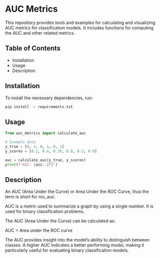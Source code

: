 # AUC Metrics

This repository provides tools and examples for calculating and visualizing AUC metrics for classification models. It includes functions for computing the AUC and other related metrics.

## Table of Contents

- Installation
- Usage
- Description

## Installation

To install the necessary dependencies, run:

```bash
pip install -r requirements.txt
```
## Usage

```python
from auc_metrics import calculate_auc

# Example data
y_true = [0, 1, 0, 1, 0, 1]
y_scores = [0.1, 0.4, 0.35, 0.8, 0.2, 0.9]

auc = calculate_auc(y_true, y_scores)
print(f"AUC: {auc:.2f}")
```

## Description

An AUC (Area Under the Curve) or Area Under the ROC Curve, thus the term is short for roc_auc.

AUC is a metric used to summarize a graph by using a single number. It is used for binary classification problems.

The AUC (Area Under the Curve) can be calculated as:

AUC = Area under the ROC curve

The AUC provides insight into the model’s ability to distinguish between classes. A higher AUC indicates a better performing model, making it particularly useful for evaluating binary classification models.